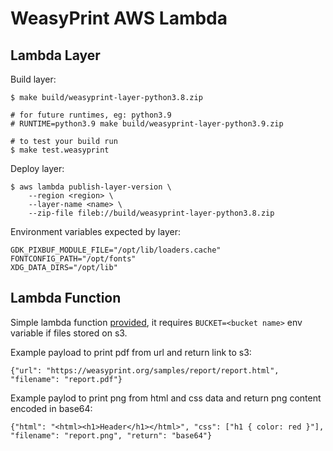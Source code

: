 # WeasyPrint AWS Lambda

## Lambda Layer

Build layer:

    $ make build/weasyprint-layer-python3.8.zip

    # for future runtimes, eg: python3.9
    # RUNTIME=python3.9 make build/weasyprint-layer-python3.9.zip

    # to test your build run
    $ make test.weasyprint

Deploy layer:

    $ aws lambda publish-layer-version \
        --region <region> \
        --layer-name <name> \
        --zip-file fileb://build/weasyprint-layer-python3.8.zip

Environment variables expected by layer:

    GDK_PIXBUF_MODULE_FILE="/opt/lib/loaders.cache"
    FONTCONFIG_PATH="/opt/fonts"
    XDG_DATA_DIRS="/opt/lib"

## Lambda Function

Simple lambda function [provided](./lambda_function.py),
it requires `BUCKET=<bucket name>` env variable if files stored on s3.

Example payload to print pdf from url and return link to s3:

    {"url": "https://weasyprint.org/samples/report/report.html", "filename": "report.pdf"}

Example paylod to print png from html and css data and return png content encoded in base64:

    {"html": "<html><h1>Header</h1></html>", "css": ["h1 { color: red }"], "filename": "report.png", "return": "base64"}
